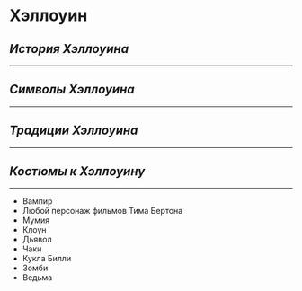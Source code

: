 # **Хэллоуин**

## _История Хэллоуина_
---

## _Символы Хэллоуина_
---

## _Традиции Хэллоуина_
---

## _Костюмы к Хэллоуину_
---
* Вампир
* Любой персонаж фильмов Тима Бертона
* Мумия
* Клоун
* Дьявол
* Чаки
* Кукла Билли
* Зомби
* Ведьма